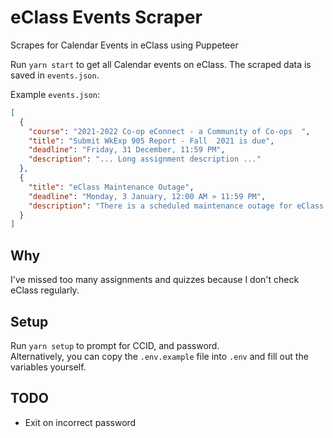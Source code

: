 # eClass Events Scraper

Scrapes for Calendar Events in eClass using Puppeteer

Run `yarn start` to get all Calendar events on eClass. The scraped data is saved in `events.json`.

Example `events.json`:

```json
[
  {
    "course": "2021-2022 Co-op eConnect - a Community of Co-ops  ",
    "title": "Submit WkExp 905 Report - Fall  2021 is due",
    "deadline": "Friday, 31 December, 11:59 PM",
    "description": "... Long assignment description ..."
  },
  {
    "title": "eClass Maintenance Outage",
    "deadline": "Monday, 3 January, 12:00 AM » 11:59 PM",
    "description": "There is a scheduled maintenance outage for eClass on January 3rd, 2022."
  }
]
```

## Why

I've missed too many assignments and quizzes because I don't check eClass regularly.

## Setup

Run `yarn setup` to prompt for CCID, and password.  
Alternatively, you can copy the `.env.example` file into `.env` and fill out the variables yourself.

## TODO

- Exit on incorrect password
